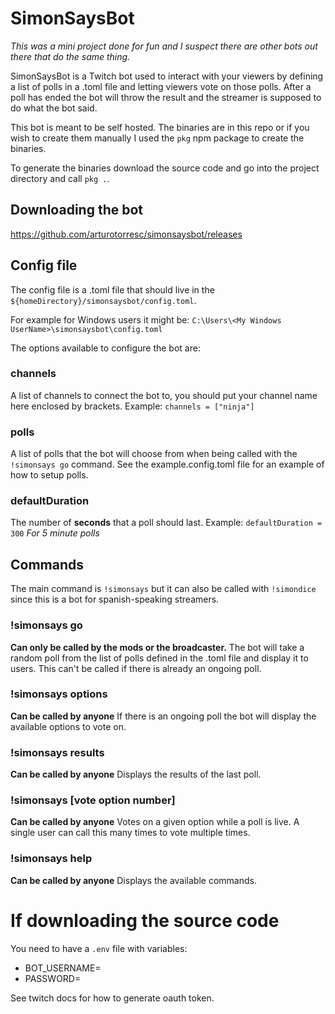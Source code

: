 # SimonSaysBot

_This was a mini project done for fun and I suspect there are other bots out there that do the same thing._

SimonSaysBot is a Twitch bot used to interact with your viewers by defining a list of polls in a .toml file
and letting viewers vote on those polls. After a poll has ended the bot will throw the result and the streamer
is supposed to do what the bot said.

This bot is meant to be self hosted. The binaries are in this repo or if you wish to create them manually I used
the `pkg` npm package to create the binaries.

To generate the binaries download the source code and go into the project directory and call `pkg .`.

## Downloading the bot

https://github.com/arturotorresc/simonsaysbot/releases

## Config file

The config file is a .toml file that should live in the `${homeDirectory}/simonsaysbot/config.toml`.

For example for Windows users it might be:
`C:\Users\<My Windows UserName>\simonsaysbot\config.toml`

The options available to configure the bot are:

### channels

A list of channels to connect the bot to, you should put your channel name here enclosed by brackets.
Example: `channels = ["ninja"]`

### polls

A list of polls that the bot will choose from when being called with the `!simonsays go` command.
See the example.config.toml file for an example of how to setup polls.

### defaultDuration

The number of **seconds** that a poll should last.
Example: `defaultDuration = 300`
_For 5 minute polls_

## Commands

The main command is `!simonsays` but it can also be called with `!simondice` since this is a bot
for spanish-speaking streamers.

### !simonsays go

**Can only be called by the mods or the broadcaster.**
The bot will take a random poll from the list of polls defined in the .toml file and display it to users.
This can't be called if there is already an ongoing poll.

### !simonsays options

**Can be called by anyone**
If there is an ongoing poll the bot will display the available options to vote on.

### !simonsays results

**Can be called by anyone**
Displays the results of the last poll.

### !simonsays [vote option number]

**Can be called by anyone**
Votes on a given option while a poll is live. A single user can call this many times to vote multiple times.

### !simonsays help

**Can be called by anyone**
Displays the available commands.

# If downloading the source code

You need to have a `.env` file with variables:

- BOT_USERNAME=<Bot username>
- PASSWORD=<Bot oauth token>

See twitch docs for how to generate oauth token.
